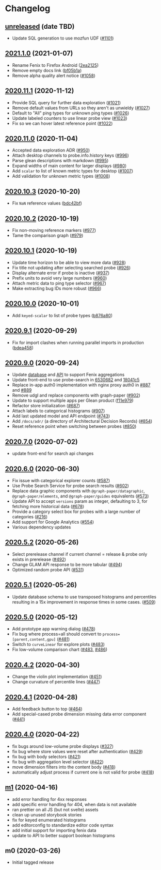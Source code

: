 # Changelog

## [unreleased](https://github.com/mozilla/glam/compare/2020.11.1...HEAD) (date TBD)

- Update SQL generation to use mozfun UDF
  ([#1101](https://github.com/mozilla/glam/issues/1101))

## [2021.1.0](https://github.com/mozilla/glam/compare/2020.11.1...2021.1.0) (2021-01-07)

- Rename Fenix to Firefox Android
  ([2ea2125](https://github.com/mozilla/glam/commit/2ea2125))
- Remove empty docs link
  ([bf05b1a](https://github.com/mozilla/glam/commit/bf05b1a))
- Remove alpha quality alert notice
  ([#1058](https://github.com/mozilla/glam/pull/1058))

## [2020.11.1](https://github.com/mozilla/glam/compare/2020.11.0...2020.11.1) (2020-11-12)

- Provide SQL query for further data exploration
  ([#1021](https://github.com/mozilla/glam/pull/1021))
- Remove default values from URLs so they aren't as unwieldy
  ([#1027](https://github.com/mozilla/glam/issues/1027))
- Default to "All" ping types for unknown ping types
  ([#1026](https://github.com/mozilla/glam/issues/1026))
- Update labeled counters to use linear probe view
  ([#1023](https://github.com/mozilla/glam/issues/1023))
- Fix so we can hover latest reference point
  ([#1022](https://github.com/mozilla/glam/issues/1022))

## [2020.11.0](https://github.com/mozilla/glam/compare/2020.10.3...2020.11.0) (2020-11-04)

- Accepted data exploration ADR
  ([#950](https://github.com/mozilla/glam/pull/950))
- Attach desktop channels to probe.info.history keys
  ([#996](https://github.com/mozilla/glam/pull/996))
- Parse glean descriptions with markdown
  ([#995](https://github.com/mozilla/glam/pull/995))
- Expand widths of main content for larger displays
  ([#980](https://github.com/mozilla/glam/pull/980))
- Add `scalar` to list of known metric types for desktop
  ([#1007](https://github.com/mozilla/glam/issues/1007))
- Add validation for unknown metric types
  ([#1008](https://github.com/mozilla/glam/issues/1008))

## [2020.10.3](https://github.com/mozilla/glam/compare/2020.10.2...2020.10.3) (2020-10-20)

- Fix `NaN` reference values
  ([bdc42bf](https://github.com/mozilla/glam/commit/bdc42bf3df6b746c6edfce9cad60b3d8094612a6))

## [2020.10.2](https://github.com/mozilla/glam/compare/2020.10.1...2020.10.2) (2020-10-19)

- Fix non-moving reference markers
  ([#977](https://github.com/mozilla/glam/issues/977))
- Tame the comparison graph ([#979](https://github.com/mozilla/glam/pull/979))

## [2020.10.1](https://github.com/mozilla/glam/compare/2020.10.0...2020.10.1) (2020-10-19)

- Update time horizon to be able to view more data
  ([#928](https://github.com/mozilla/glam/pull/928))
- Fix title not updating after selecting searched probe
  ([#926](https://github.com/mozilla/glam/issues/926))
- Display alternate error if probe is inactive
  ([#937](https://github.com/mozilla/glam/issues/937))
- Prefix units to avoid very large numbers
  ([#960](https://github.com/mozilla/glam/pull/960))
- Attach metric data to ping type selector
  ([#967](https://github.com/mozilla/glam/pull/967))
- Make extracting bug IDs more robust
  ([#966](https://github.com/mozilla/glam/pull/966))

## [2020.10.0](https://github.com/mozilla/glam/compare/2020.9.0...2020.10.0) (2020-10-01)

- Add `keyed-scalar` to list of probe types
  ([b876a80](https://github.com/mozilla/glam/commit/b876a80f9b627ecd9409781164e52f93b70d273e))

## [2020.9.1](https://github.com/mozilla/glam/compare/2020.9.0...2020.9.1) (2020-09-29)

- Fix for import clashes when running parallel imports in production
  ([bdea458](https://github.com/mozilla/glam/commit/bdea458f1217cd33866f5f296924d31d8caa266c))

## [2020.9.0](https://github.com/mozilla/glam/compare/2020.7.0...2020.9.0) (2020-09-24)

- Update
  [database](https://github.com/mozilla/glam/commit/9adef25f3e5a511a3a4b9f6ff6d54ef2d7afe942)
  and
  [API](https://github.com/mozilla/glam/commit/88d7980aea40b48192434ad9e10bb3e42819aad0)
  to support Fenix aggregations
- Update front-end to use probe-search in
  [6530682](https://github.com/mozilla/glam/commit/6530682dbb546c411d7b1082175507df40452c44)
  and
  [18041c5](https://github.com/mozilla/glam/commit/18041c59d7f911764bc0942264a0ac1e553c0592)
- Replace in-app auth0 implementation with nginx proxy auth0 in
  [#887](https://github.com/mozilla/glam/pull/887) and
  [#889](https://github.com/mozilla/glam/pull/889)
- Remove udgl and replace components with graph-paper
  ([#902](https://github.com/mozilla/glam/pull/902))
- Update to support multiple apps per Glean product
  ([f11e979](https://github.com/mozilla/glam/commit/f11e9793b4725d2bfc6ebd222d481555918b1c24))
- Refactor store initialization
  ([#687](https://github.com/mozilla/glam/issues/687))
- Attach labels to categorical histograms
  ([#907](https://github.com/mozilla/glam/pull/907))
- Add last updated model and API endpoint
  ([#743](https://github.com/mozilla/glam/pull/743))
- Add `/docs/adr/` (a directory of Architectural Decision Records)
  ([#854](https://github.com/mozilla/glam/pull/854/))
- Reset reference point when switching between probes
  ([#850](https://github.com/mozilla/glam/issues/850))

## [2020.7.0](https://github.com/mozilla/glam/compare/2020.6.0...2020.7.0) (2020-07-02)

- update front-end for search api changes

## [2020.6.0](https://github.com/mozilla/glam/compare/2020.5.2...2020.6.0) (2020-06-30)

- Fix issue with categorical explorer counts
  ([#587](https://github.com/mozilla/glam/pull/587))
- Use Probe Search Service for probe search results
  ([#602](https://github.com/mozilla/glam/pull/602))
- Replace data graphic components with `@graph-paper/datagraphic`,
  `@graph-paper/elements`, and `@graph-paper/guides` equivalents
  ([#573](https://github.com/mozilla/glam/pull/573))
- Update API to accept `versions` param as integer, defaulting to 3, for
  fetching more historical data
  ([#678](https://github.com/mozilla/glam/issues/678))
- Provide a category select box for probes with a large number of categories
  ([#216](https://github.com/mozilla/glam/issues/216))
- Add support for Google Analytics
  ([#554](https://github.com/mozilla/glam/issues/554))
- Various dependency updates

## [2020.5.2](https://github.com/mozilla/glam/compare/2020.5.1...2020.5.2) (2020-05-26)

- Select prerelease channel if current channel = release & probe only exists in
  prerelease ([#492](https://github.com/mozilla/glam/pull/492))
- Change GLAM API response to be more tabular
  ([#494](https://github.com/mozilla/glam/pull/494))
- Optimized random probe API ([#531](https://github.com/mozilla/glam/pull/531))

## [2020.5.1](https://github.com/mozilla/glam/compare/2020.5.0...2020.5.1) (2020-05-26)

- Update database schema to use transposed histograms and percentiles resulting
  in a 15x improvement in response times in some cases.
  ([#509](https://github.com/mozilla/glam/pull/509))

## [2020.5.0](https://github.com/mozilla/glam/compare/2020.4.2...2020.5.0) (2020-05-12)

- Add prototype app warning dialog
  ([#478](https://github.com/mozilla/glam/pull/478))
- Fix bug where process=all should convert to `process=[parent,content,gpu]`
  ([#481](https://github.com/mozilla/glam/pull/451))
- Switch to `curveLinear` for explore plots
  ([#483](https://github.com/mozilla/glam/pull/483/))
- Fix low-volume comparison chart
  ([#483](https://github.com/mozilla/glam/pull/483/),
  [#486](https://github.com/mozilla/glam/pull/486/))

## [2020.4.2](https://github.com/mozilla/glam/compare/2020.4.1...2020.4.2) (2020-04-30)

- Change the violin plot implementation
  ([#451](https://github.com/mozilla/glam/pull/451))
- Change curvature of percentile lines
  ([#447](https://github.com/mozilla/glam/pull/447))

## [2020.4.1](https://github.com/mozilla/glam/compare/2020.4.0...2020.4.1) (2020-04-28)

- Add feedback button to top ([#464](https://github.com/mozilla/glam/pull/464))
- Add special-cased probe dimension missing data error component
  ([#441](https://github.com/mozilla/glam/pull/441))

## [2020.4.0](https://github.com/mozilla/glam/compare/m1...2020.4.0) (2020-04-22)

- fix bugs around low-volume probe displays
  ([#327](https://github.com/mozilla/glam/issues/327))
- fix bug where store values were reset after authentication
  ([#429](https://github.com/mozilla/glam/pull/429))
- fix bug with body selectors ([#421](https://github.com/mozilla/glam/pull/421))
- fix bug with aggregation level selector
  ([#422](https://github.com/mozilla/glam/pull/422))
- move dimension filters into the content body
  ([#418](https://github.com/mozilla/glam/pull/418))
- automatically adjust process if current one is not valid for probe
  ([#418](https://github.com/mozilla/glam/pull/418))

## [m1](https://github.com/mozilla/glam/compare/m0...m1) (2020-04-16)

- add error handling for 4xx responses
- add specific error handling for 404, when data is not available
- ran prettier on all JS (but not svelte) assets
- clean up unused storybook stories
- fix for keyed enumerated histograms
- add editorconfig to standardize editor code syntax
- add initial support for importing fenix data
- update to API to better support boolean histograms

## m0 (2020-03-26)

- Initial tagged release

